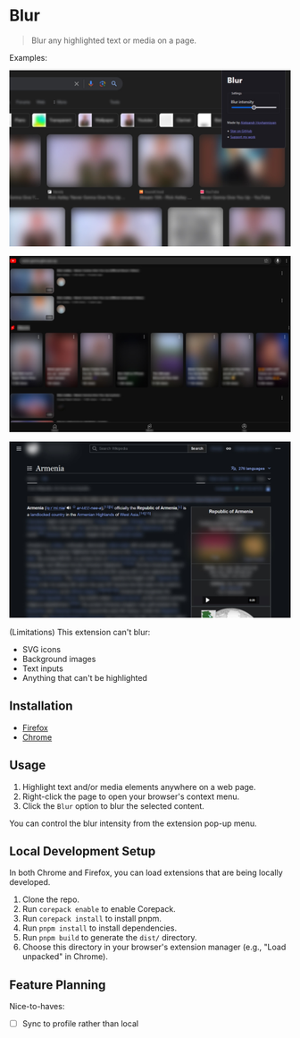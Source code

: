# Blur

> Blur any highlighted text or media on a page.

Examples:

![Google image search results blurred out. The browser address bar has a popup open for the extension, with a range slider to change the blur intensity.](./screenshots/google.jpg)

![YouTube video search results, with all text and images blurred out.](./screenshots/youtube.jpg)

![Wikipedia article on Armenia, with most text and images blurred out.](./screenshots/wikipedia.jpg)

(Limitations) This extension can't blur:

- SVG icons
- Background images
- Text inputs
- Anything that can't be highlighted

## Installation

- [Firefox](TODO:)
- [Chrome](TODO:)

## Usage

1. Highlight text and/or media elements anywhere on a web page.
2. Right-click the page to open your browser's context menu.
3. Click the `Blur` option to blur the selected content.

You can control the blur intensity from the extension pop-up menu.

## Local Development Setup

In both Chrome and Firefox, you can load extensions that are being locally developed.

1. Clone the repo.
2. Run `corepack enable` to enable Corepack.
3. Run `corepack install` to install pnpm.
4. Run `pnpm install` to install dependencies.
5. Run `pnpm build` to generate the `dist/` directory.
6. Choose this directory in your browser's extension manager (e.g., "Load unpacked" in Chrome).

## Feature Planning

Nice-to-haves:
- [ ] Sync to profile rather than local